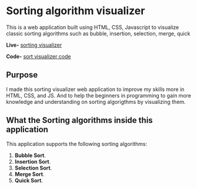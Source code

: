 # Sorting algorithm visualizer

This is a web application built using HTML, CSS, Javascript to visualize classic sorting algorithms such as bubble, insertion, selection, merge, quick 

**Live-** [sorting visualizer](https://shubhamsinghpatelnit.github.io/sorting-visualizer/)

**Code-** [sort visualizer code](https://github.com/shubhamsinghpatelnit/sorting-visualizer/tree/main)

## Purpose

I made this sorting visualizer web application to improve my skills more in
HTML, CSS, and JS. And to help the beginners in programming to gain more knowledge and understanding on sorting algorigthms by visualizing them.

## What the Sorting algorithms inside this application

This application supports the following sorting algorithms:

1. **Bubble Sort**.
2. **Insertion Sort**.
3. **Selection Sort**.
4. **Merge Sort**.
5. **Quick Sort**.
